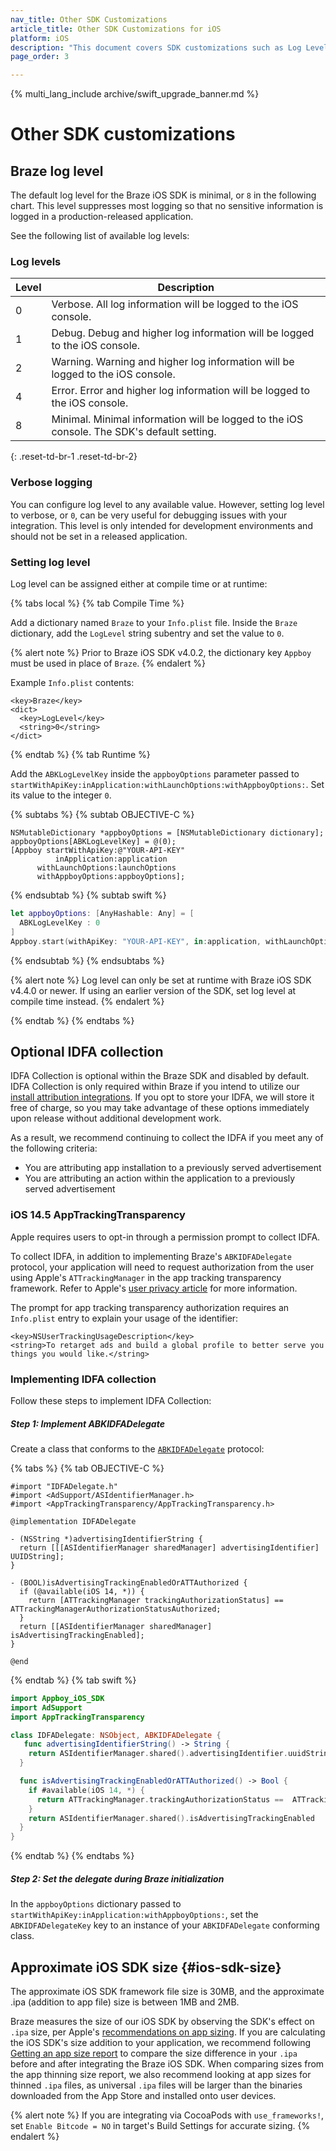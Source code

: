 ```yaml
---
nav_title: Other SDK Customizations
article_title: Other SDK Customizations for iOS
platform: iOS
description: "This document covers SDK customizations such as Log Level, IDFA Collection, and other customizations."
page_order: 3

---
```


{% multi_lang_include archive/swift_upgrade_banner.md %}


# Other SDK customizations

## Braze log level

The default log level for the Braze iOS SDK is minimal, or `8` in the following chart. This level suppresses most logging so that no sensitive information is logged in a production-released application.

See the following list of available log levels:

### Log levels

| Level    | Description |
|----------|-------------|
| 0        | Verbose. All log information will be logged to the iOS console.  |
| 1        | Debug. Debug and higher log information will be logged to the iOS console.  |
| 2        | Warning. Warning and higher log information will be logged to the iOS console.  |
| 4        | Error. Error and higher log information will be logged to the iOS console.  |
| 8        | Minimal. Minimal information will be logged to the iOS console. The SDK's default setting. |
{: .reset-td-br-1 .reset-td-br-2}

### Verbose logging

You can configure log level to any available value. However, setting log level to verbose, or `0`, can be very useful for debugging issues with your integration. This level is only intended for development environments and should not be set in a released application.

### Setting log level

Log level can be assigned either at compile time or at runtime:

{% tabs local %}
{% tab Compile Time %}

Add a dictionary named `Braze` to your `Info.plist` file. Inside the `Braze` dictionary, add the `LogLevel` string subentry and set the value to `0`. 

{% alert note %}
Prior to Braze iOS SDK v4.0.2, the dictionary key `Appboy` must be used in place of `Braze`.
{% endalert %} 

Example `Info.plist` contents:

```
<key>Braze</key>
<dict>
  <key>LogLevel</key>
  <string>0</string>
</dict>
```

{% endtab %}
{% tab Runtime %}

Add the `ABKLogLevelKey` inside the `appboyOptions` parameter passed to `startWithApiKey:inApplication:withLaunchOptions:withAppboyOptions:`. Set its value to the integer `0`.

{% subtabs %}
{% subtab OBJECTIVE-C %}

```objc
NSMutableDictionary *appboyOptions = [NSMutableDictionary dictionary];
appboyOptions[ABKLogLevelKey] = @(0);
[Appboy startWithApiKey:@"YOUR-API-KEY"
          inApplication:application
      withLaunchOptions:launchOptions
      withAppboyOptions:appboyOptions];
```

{% endsubtab %}
{% subtab swift %}

```swift
let appboyOptions: [AnyHashable: Any] = [
  ABKLogLevelKey : 0
]
Appboy.start(withApiKey: "YOUR-API-KEY", in:application, withLaunchOptions:launchOptions, withAppboyOptions:appboyOptions)
```

{% endsubtab %}
{% endsubtabs %}

{% alert note %}
Log level can only be set at runtime with Braze iOS SDK v4.4.0 or newer. If using an earlier version of the SDK, set log level at compile time instead.
{% endalert %} 

{% endtab %}
{% endtabs %}

## Optional IDFA collection

IDFA Collection is optional within the Braze SDK and disabled by default. IDFA Collection is only required within Braze if you intend to utilize our [install attribution integrations][21]. If you opt to store your IDFA, we will store it free of charge, so you may take advantage of these options immediately upon release without additional development work.

As a result, we recommend continuing to collect the IDFA if you meet any of the following criteria:

- You are attributing app installation to a previously served advertisement
- You are attributing an action within the application to a previously served advertisement

### iOS 14.5 AppTrackingTransparency

Apple requires users to opt-in through a permission prompt to collect IDFA.

To collect IDFA, in addition to implementing Braze's `ABKIDFADelegate` protocol, your application will need to request authorization from the user using Apple's `ATTrackingManager` in the app tracking transparency framework. Refer to Apple's [user privacy article](https://developer.apple.com/app-store/user-privacy-and-data-use/) for more information.

The prompt for app tracking transparency authorization requires an `Info.plist` entry to explain your usage of the identifier:

```
<key>NSUserTrackingUsageDescription</key>
<string>To retarget ads and build a global profile to better serve you things you would like.</string>
```

### Implementing IDFA collection

Follow these steps to implement IDFA Collection:

##### Step 1: Implement ABKIDFADelegate

Create a class that conforms to the [`ABKIDFADelegate`][29] protocol:

{% tabs %}
{% tab OBJECTIVE-C %}

```objc
#import "IDFADelegate.h"
#import <AdSupport/ASIdentifierManager.h>
#import <AppTrackingTransparency/AppTrackingTransparency.h>

@implementation IDFADelegate

- (NSString *)advertisingIdentifierString {
  return [[[ASIdentifierManager sharedManager] advertisingIdentifier] UUIDString];
}

- (BOOL)isAdvertisingTrackingEnabledOrATTAuthorized {
  if (@available(iOS 14, *)) {
    return [ATTrackingManager trackingAuthorizationStatus] == ATTrackingManagerAuthorizationStatusAuthorized;
  }
  return [[ASIdentifierManager sharedManager] isAdvertisingTrackingEnabled];
}

@end
```

{% endtab %}
{% tab swift %}

```swift
import Appboy_iOS_SDK
import AdSupport
import AppTrackingTransparency

class IDFADelegate: NSObject, ABKIDFADelegate {
   func advertisingIdentifierString() -> String {
    return ASIdentifierManager.shared().advertisingIdentifier.uuidString
  }

  func isAdvertisingTrackingEnabledOrATTAuthorized() -> Bool {
    if #available(iOS 14, *) {
      return ATTrackingManager.trackingAuthorizationStatus ==  ATTrackingManager.AuthorizationStatus.authorized
    }
    return ASIdentifierManager.shared().isAdvertisingTrackingEnabled
  }
}
```
{% endtab %}
{% endtabs %}

##### Step 2: Set the delegate during Braze initialization

In the `appboyOptions` dictionary passed to `startWithApiKey:inApplication:withAppboyOptions:`, set the `ABKIDFADelegateKey` key to an instance of your `ABKIDFADelegate` conforming class.

## Approximate iOS SDK size {#ios-sdk-size}

The approximate iOS SDK framework file size is 30MB, and the approximate .ipa (addition to app file) size is between 1MB and 2MB.

Braze measures the size of our iOS SDK by observing the SDK's effect on `.ipa` size, per Apple's [recommendations on app sizing][31]. If you are calculating the iOS SDK's size addition to your application, we recommend following [Getting an app size report][31] to compare the size difference in your `.ipa` before and after integrating the Braze iOS SDK. When comparing sizes from the app thinning size report, we also recommend looking at app sizes for thinned `.ipa` files, as universal `.ipa` files will be larger than the binaries downloaded from the App Store and installed onto user devices.

{% alert note %}
If you are integrating via CocoaPods with `use_frameworks!`, set `Enable Bitcode = NO` in target's Build Settings for accurate sizing.
{% endalert %}

[21]: {{site.baseurl}}/partners/advertising_technologies/attribution/adjust/
[29]: https://github.com/Appboy/appboy-ios-sdk/blob/master/AppboyKit/include/ABKIDFADelegate.h
[31]: https://developer.apple.com/library/content/qa/qa1795/_index.html
